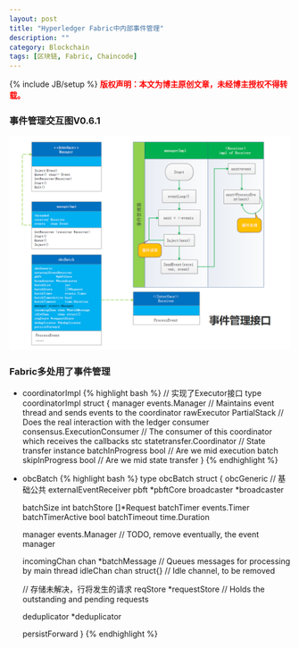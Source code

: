 ```yaml
---
layout: post
title: "Hyperledger Fabric中内部事件管理"
description: ""
category: Blockchain 
tags: [区块链, Fabric, Chaincode]
---
```

{% include JB/setup %}
**<font color="red">版权声明：本文为博主原创文章，未经博主授权不得转载。</font>**

### 事件管理交互图V0.6.1
![PBFT](/upload/2017/eventManager.png)

### Fabric多处用了事件管理
- coordinatorImpl
{% highlight bash %}
// 实现了Executor接口
type coordinatorImpl struct {
	manager         events.Manager              // Maintains event thread and sends events to the coordinator
	rawExecutor     PartialStack                // Does the real interaction with the ledger
	consumer        consensus.ExecutionConsumer // The consumer of this coordinator which receives the callbacks
	stc             statetransfer.Coordinator   // State transfer instance
	batchInProgress bool                        // Are we mid execution batch
	skipInProgress  bool                        // Are we mid state transfer
}
{% endhighlight %}

- obcBatch
{% highlight bash %}
type obcBatch struct {
	obcGeneric  // 基础公共
	externalEventReceiver
	pbft        *pbftCore
	broadcaster *broadcaster

	batchSize        int
	batchStore       []*Request
	batchTimer       events.Timer
	batchTimerActive bool
	batchTimeout     time.Duration

	manager events.Manager // TODO, remove eventually, the event manager

	incomingChan chan *batchMessage // Queues messages for processing by main thread
	idleChan     chan struct{}      // Idle channel, to be removed

	// 存储未解决，行将发生的请求
	reqStore *requestStore // Holds the outstanding and pending requests

	deduplicator *deduplicator

	persistForward
}
{% endhighlight %}



